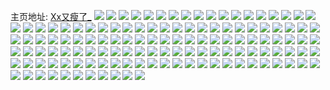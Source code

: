 主页地址: [Xx又瘦了_](https://weibo.com/u/5014518796) 
![](https://wx4.sinaimg.cn/mw2000/005tmppqly1h9n32lf8aqj32c03401ky.jpg) 
![](https://wx4.sinaimg.cn/mw2000/005tmppqly1h9n33dmq69j30yi22oqjg.jpg) 
![](https://wx4.sinaimg.cn/mw2000/005tmppqly1h9n384n794j30q40l5762.jpg) 
![](https://wx4.sinaimg.cn/mw2000/005tmppqly1h9n384zn9fj30ra0qaq71.jpg) 
![](https://wx4.sinaimg.cn/mw2000/005tmppqly1h9ckavnplhj305k05kdfr.jpg) 
![](https://wx4.sinaimg.cn/mw2000/005tmppqly1h98ezcl9kqj30u00yu45x.jpg) 
![](https://wx4.sinaimg.cn/mw2000/005tmppqly1h98ezbytjsj32c03407wi.jpg) 
![](https://wx4.sinaimg.cn/mw2000/005tmppqly1h95qsmt3usj32c0340e83.jpg) 
![](https://wx4.sinaimg.cn/mw2000/005tmppqly1h95qsocqdwj32c0340u0y.jpg) 
![](https://wx4.sinaimg.cn/mw2000/005tmppqly1h95qv2zqdfj30yi22o1dz.jpg) 
![](https://wx4.sinaimg.cn/mw2000/005tmppqly1h95qwaej3lj32512upu0x.jpg) 
![](https://wx4.sinaimg.cn/mw2000/005tmppqly1h93lvedgepj30yi0ljdkc.jpg) 
![](https://wx4.sinaimg.cn/mw2000/005tmppqly1h93lwbhqqhj30px0r2q5h.jpg) 
![](https://wx4.sinaimg.cn/mw2000/005tmppqly1h9094153lyj31p90xjnba.jpg) 
![](https://wx4.sinaimg.cn/mw2000/005tmppqly1h8wsjfi031j30u00u0jtr.jpg) 
![](https://wx4.sinaimg.cn/mw2000/005tmppqgy1h8uc0ougijj30u0140gpl.jpg) 
![](https://wx4.sinaimg.cn/mw2000/005tmppqgy1h8nm7mm76kj31400u013d.jpg) 
![](https://wx4.sinaimg.cn/mw2000/005tmppqgy1h8nm7luor3j306o06oweh.jpg) 
![](https://wx4.sinaimg.cn/mw2000/005tmppqgy1h8bslsg6qsj30u01sythy.jpg) 
![](https://wx4.sinaimg.cn/mw2000/005tmppqgy1h8bslnv2e5j30u01syten.jpg) 
![](https://wx4.sinaimg.cn/mw2000/005tmppqgy1h88o1k1jkej30ms0mt40y.jpg) 
![](https://wx4.sinaimg.cn/mw2000/005tmppqgy1h81114ctkgj30u01sygr5.jpg) 
![](https://wx4.sinaimg.cn/mw2000/005tmppqgy1h7s3fg2nstj313u0tu12b.jpg) 
![](https://wx4.sinaimg.cn/mw2000/005tmppqgy1h7dw5jxjbbj30u00uk782.jpg) 
![](https://wx4.sinaimg.cn/mw2000/005tmppqgy1h77ezenbj4j30t70zkgqv.jpg) 
![](https://wx4.sinaimg.cn/mw2000/005tmppqgy1h77ezhjy8yj30u014043z.jpg) 
![](https://wx4.sinaimg.cn/mw2000/005tmppqgy1h73lygc9soj30xc0q9tb8.jpg) 
![](https://wx4.sinaimg.cn/mw2000/005tmppqgy1h73lygyiwuj30u00u0agn.jpg) 
![](https://wx4.sinaimg.cn/mw2000/005tmppqgy1h72bnp23qwj30ok0cn74n.jpg) 
![](https://wx4.sinaimg.cn/mw2000/005tmppqgy1h70do3h5vnj30u0140n34.jpg) 
![](https://wx4.sinaimg.cn/mw2000/005tmppqgy1h70do47j81j30u0140dne.jpg) 
![](https://wx4.sinaimg.cn/mw2000/005tmppqgy1h6wngklv1wj31400u0dln.jpg) 
![](https://wx4.sinaimg.cn/mw2000/005tmppqly1h6uko4qrbyj30yh18t405.jpg) 
![](https://wx4.sinaimg.cn/mw2000/005tmppqly1h6mb2p88nqj30ni0gaaca.jpg) 
![](https://wx4.sinaimg.cn/mw2000/005tmppqly1h6flb97ninj31o02804p3.jpg) 
![](https://wx4.sinaimg.cn/mw2000/005tmppqly1h6flb0n8ubj31o02807wh.jpg) 
![](https://wx4.sinaimg.cn/mw2000/005tmppqly1h6dejdw9bsj31o01901et.jpg) 
![](https://wx4.sinaimg.cn/mw2000/005tmppqly1h65ck7cktkj33402c0qv5.jpg) 
![](https://wx4.sinaimg.cn/mw2000/005tmppqly1h65ck62xpuj33402c0e82.jpg) 
![](https://wx4.sinaimg.cn/mw2000/005tmppqly1h5urtfi3orj30u0140wp3.jpg) 
![](https://wx4.sinaimg.cn/mw2000/005tmppqly1h5urtesy8fj30u014048o.jpg) 
![](https://wx4.sinaimg.cn/mw2000/005tmppqly1h5remb8wujj33402c0npf.jpg) 
![](https://wx4.sinaimg.cn/mw2000/005tmppqly1h5remdeymkj33402c0kjm.jpg) 
![](https://wx4.sinaimg.cn/mw2000/005tmppqly1h5remh36hjj32c0340npe.jpg) 
![](https://wx4.sinaimg.cn/mw2000/005tmppqly1h5remhpj2pj30yi1a0169.jpg) 
![](https://wx4.sinaimg.cn/mw2000/005tmppqly1h5b59tldeaj30u0140n9p.jpg) 
![](https://wx4.sinaimg.cn/mw2000/005tmppqly1h5b59uhq7yj30u01404b6.jpg) 
![](https://wx4.sinaimg.cn/mw2000/005tmppqly1h4qjnxytaxj30j60hiwgh.jpg) 
![](https://wx4.sinaimg.cn/mw2000/005tmppqly1h4jhsupxjkj30u01sy0zl.jpg) 
![](https://wx4.sinaimg.cn/mw2000/005tmppqly1h4cgshhkc5j313y0ty12x.jpg) 
![](https://wx4.sinaimg.cn/mw2000/005tmppqly1h3qdnigbeyj30yi0qjjtf.jpg) 
![](https://wx4.sinaimg.cn/mw2000/005tmppqgy1h3kpy6f0o4j30u0140jxo.jpg) 
![](https://wx4.sinaimg.cn/mw2000/005tmppqgy1h3kpy5fcbhj30u0140age.jpg) 
![](https://wx4.sinaimg.cn/mw2000/005tmppqgy1h37z23vh78j30y40u0q5s.jpg) 
![](https://wx4.sinaimg.cn/mw2000/005tmppqgy1h36xhd0jdaj30go0ftq3r.jpg) 
![](https://wx4.sinaimg.cn/mw2000/005tmppqgy1h35eqtael3j31400u0dn1.jpg) 
![](https://wx4.sinaimg.cn/mw2000/005tmppqgy1h35eqskn6fj31400u07c2.jpg) 
![](https://wx4.sinaimg.cn/mw2000/005tmppqgy1h2hnyfi5d8j30u011aabn.jpg) 
![](https://wx4.sinaimg.cn/mw2000/005tmppqgy1h26zylday5j30yi0l3dha.jpg) 
![](https://wx4.sinaimg.cn/mw2000/005tmppqgy1h26zyjuckrj30b408vgly.jpg) 
![](https://wx4.sinaimg.cn/mw2000/005tmppqgy1h25vaf1y8xj317u0u0qdp.jpg) 
![](https://wx4.sinaimg.cn/mw2000/005tmppqgy1h22ijznojnj30w60pot9e.jpg) 
![](https://wx4.sinaimg.cn/mw2000/005tmppqgy1h1ryubyqwnj31400u0n4n.jpg) 
![](https://wx4.sinaimg.cn/mw2000/005tmppqgy1h1ryucj154j30c80d174r.jpg) 
![](https://wx4.sinaimg.cn/mw2000/005tmppqgy1h1m3ugdfrfj30tz0dy0u3.jpg) 
![](https://wx4.sinaimg.cn/mw2000/005tmppqgy1h1jq42n8z2j30rs0qoq5m.jpg) 
![](https://wx4.sinaimg.cn/mw2000/005tmppqgy1h1h7ynzz00j30u0140te1.jpg) 
![](https://wx4.sinaimg.cn/mw2000/005tmppqgy1h1h7ynbe4bj30u0140dmj.jpg) 
![](https://wx4.sinaimg.cn/mw2000/005tmppqgy1h1bfj40zjcj30tz0ygtc8.jpg) 
![](https://wx4.sinaimg.cn/mw2000/005tmppqgy1h15uivjow3j30u00u0djg.jpg) 
![](https://wx4.sinaimg.cn/mw2000/005tmppqgy1h11mgycw22j30u0140n5b.jpg) 
![](https://wx4.sinaimg.cn/mw2000/005tmppqgy1h11mgz1miaj30u0140dnn.jpg) 
![](https://wx4.sinaimg.cn/mw2000/005tmppqgy1h11mh0yymvj30u014045m.jpg) 
![](https://wx4.sinaimg.cn/mw2000/005tmppqgy1h11mh1njluj30u00u0n24.jpg) 
![](https://wx4.sinaimg.cn/mw2000/005tmppqgy1h0suxx6xibj30ke0fqgnx.jpg) 
![](https://wx4.sinaimg.cn/mw2000/005tmppqgy1h0mzsd6d7yj30u00u076q.jpg) 
![](https://wx4.sinaimg.cn/mw2000/005tmppqgy1h0g8b2ju7aj30u00yf0vl.jpg) 
![](https://wx4.sinaimg.cn/mw2000/005tmppqly1gn6prym2gzj32801o04qq.jpg) 
![](https://wx4.sinaimg.cn/mw2000/005tmppqly1gn6przdcptj32801o07wi.jpg) 
![](https://wx4.sinaimg.cn/mw2000/005tmppqly1gmvh1ggepoj32c02c07wj.jpg) 
![](https://wx4.sinaimg.cn/mw2000/005tmppqly1gmvh14hwwsj31o01o0hdt.jpg) 
![](https://wx4.sinaimg.cn/mw2000/005tmppqly1gmvh1m9fdij31o71o71kx.jpg) 
![](https://wx4.sinaimg.cn/mw2000/005tmppqgy1glqv0l9ky5j30yo0ps19t.jpg) 
![](https://wx4.sinaimg.cn/mw2000/005tmppqgy1glqv0mc3e9j30rs187wjz.jpg) 
![](https://wx4.sinaimg.cn/mw2000/005tmppqgy1glj6c3yy9aj30tw0fnwgf.jpg) 
![](https://wx4.sinaimg.cn/mw2000/005tmppqgy1glgacjm0bgj30u0140wl5.jpg) 
![](https://wx4.sinaimg.cn/mw2000/005tmppqgy1glgaciyfywj30l80l2q5m.jpg) 
![](https://wx4.sinaimg.cn/mw2000/005tmppqgy1gl72tugkhpj30rs1117hk.jpg) 
![](https://wx4.sinaimg.cn/mw2000/005tmppqgy1gl72ttmiryj30rs2264i4.jpg) 
![](https://wx4.sinaimg.cn/mw2000/005tmppqgy1gl72tsgm67j30nf3401kx.jpg) 
![](https://wx4.sinaimg.cn/mw2000/005tmppqgy1gl72u0qzr1j32801o0b2b.jpg) 
![](https://wx4.sinaimg.cn/mw2000/005tmppqgy1gl72u6yrsgj32801o0u0y.jpg) 
![](https://wx4.sinaimg.cn/mw2000/005tmppqgy1gl72ue32q0j32801o07wj.jpg) 
![](https://wx4.sinaimg.cn/mw2000/005tmppqgy1gl72tnqx2hj30rs2bcb29.jpg) 
![](https://wx4.sinaimg.cn/mw2000/005tmppqgy1gl72tm4kd5j30px340u0x.jpg) 
![](https://wx4.sinaimg.cn/mw2000/005tmppqgy1gl72tqwrnfj30rs53db2a.jpg) 
![](https://wx4.sinaimg.cn/mw2000/005tmppqgy1gkxq4pxl29j32bm1qq7wj.jpg) 
![](https://wx4.sinaimg.cn/mw2000/005tmppqgy1gkxq4npcxcj32d81rxqv6.jpg) 
![](https://wx4.sinaimg.cn/mw2000/005tmppqgy1gkmfqfvwrjj32801o01kz.jpg) 
![](https://wx4.sinaimg.cn/mw2000/005tmppqgy1gkd97saajaj32f91tg1ky.jpg) 
![](https://wx4.sinaimg.cn/mw2000/005tmppqgy1gkd97tqxq1j318g0xcts6.jpg) 
![](https://wx4.sinaimg.cn/mw2000/005tmppqgy1gkd97opypxj32801o0npe.jpg) 
![](https://wx4.sinaimg.cn/mw2000/005tmppqgy1gk5840bv9xj32c02c0e83.jpg) 
![](https://wx4.sinaimg.cn/mw2000/005tmppqly1ggm30k4mrgj31gg1lxb29.jpg) 
![](https://wx4.sinaimg.cn/mw2000/005tmppqly1gg03m2st9dj316o1kuqdz.jpg) 
![](https://wx4.sinaimg.cn/mw2000/005tmppqly1gg03m4akfsj316o1ixdpc.jpg) 
![](https://wx4.sinaimg.cn/mw2000/005tmppqly1gg03lzqpa7j30wu16ptk7.jpg) 
![](https://wx4.sinaimg.cn/mw2000/005tmppqly1gerbe82me7j33402c01l0.jpg) 
![](https://wx4.sinaimg.cn/mw2000/005tmppqly1gerbejdxg5j32l423vx6p.jpg) 
![](https://wx4.sinaimg.cn/mw2000/005tmppqly1gerbd6f0lbj33402c07wj.jpg) 
![](https://wx4.sinaimg.cn/mw2000/005tmppqly1geb1qcp9gej30ui0msgni.jpg) 
![](https://wx4.sinaimg.cn/mw2000/005tmppqly1ge8ivqam3zj31o0190b2a.jpg) 
![](https://wx4.sinaimg.cn/mw2000/005tmppqly1ge8ivs0nq6j31o0190kjn.jpg) 
![](https://wx4.sinaimg.cn/mw2000/005tmppqly1ge8ivtc4o6j31o01901ky.jpg) 
![](https://wx4.sinaimg.cn/mw2000/005tmppqly1ge8ivw8zqfj31o0190e83.jpg) 
![](https://wx4.sinaimg.cn/mw2000/005tmppqly1ge8ivx5bpgj31o01901ky.jpg) 
![](https://wx4.sinaimg.cn/mw2000/005tmppqly1ge8ivxxy26j31o01901ky.jpg) 
![](https://wx4.sinaimg.cn/mw2000/005tmppqly1ge8ivypkdhj31o0190u0x.jpg) 
![](https://wx4.sinaimg.cn/mw2000/005tmppqly1ge8ivzrfl4j31o01901kz.jpg) 
![](https://wx4.sinaimg.cn/mw2000/005tmppqly1ge8iw3jkzzj31o0190b2a.jpg) 
![](https://wx4.sinaimg.cn/mw2000/005tmppqly1ge8iw9iiljj31o0190hdu.jpg) 
![](https://wx4.sinaimg.cn/mw2000/005tmppqly1ge8iwel6eqj31o0190kjm.jpg) 
![](https://wx4.sinaimg.cn/mw2000/005tmppqly1ge8iwhsc1sj31o01904qr.jpg) 
![](https://wx4.sinaimg.cn/mw2000/005tmppqly1ge7mswi9u8j30u0140qc2.jpg) 
![](https://wx4.sinaimg.cn/mw2000/005tmppqly1gdwwoho16tj32c02c0npf.jpg) 
![](https://wx4.sinaimg.cn/mw2000/005tmppqly1gdra1jcf0rj30u01wedoa.jpg) 
![](https://wx4.sinaimg.cn/mw2000/005tmppqly1gdp1kahcy2j315o1qi4oi.jpg) 
![](https://wx4.sinaimg.cn/mw2000/005tmppqly1gco4s5cstzj31mk2mvn0c.jpg) 
![](https://wx4.sinaimg.cn/mw2000/005tmppqly1gco4s4fdulj31u52mqn2c.jpg) 
